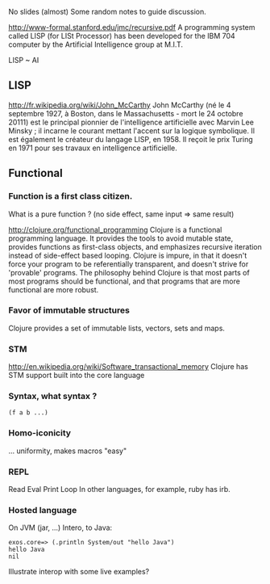No slides (almost)
Some random notes to guide discussion.

http://www-formal.stanford.edu/jmc/recursive.pdf
A programming system called LISP (for LISt Processor) has been developed for the IBM 704 computer by the Artificial Intelligence group at M.I.T.

LISP ~ AI 

## LISP
http://fr.wikipedia.org/wiki/John_McCarthy
John McCarthy (né le 4 septembre 1927, à Boston, dans le Massachusetts - mort le 24 octobre 20111) est le principal pionnier de l'intelligence artificielle avec Marvin Lee Minsky ; il incarne le courant mettant l'accent sur la logique symbolique.
Il est également le créateur du langage LISP, en 1958. Il reçoit le prix Turing en 1971 pour ses travaux en intelligence artificielle.

## Functional

### Function is a first class citizen.
What is a pure function ? (no side effect, same input => same result)

http://clojure.org/functional_programming
Clojure is a functional programming language. It provides the tools to avoid mutable state, provides functions as first-class objects, and emphasizes recursive iteration instead of side-effect based looping. Clojure is impure, in that it doesn't force your program to be referentially transparent, and doesn't strive for 'provable' programs. The philosophy behind Clojure is that most parts of most programs should be functional, and that programs that are more functional are more robust.

### Favor of immutable structures
Clojure provides a set of immutable lists, vectors, sets and maps.

### STM
http://en.wikipedia.org/wiki/Software_transactional_memory
Clojure has STM support built into the core language

### Syntax, what syntax ?
```
(f a b ...)
```

### Homo-iconicity
... uniformity, makes macros "easy"

### REPL
Read Eval Print Loop
In other languages, for example, ruby has irb. 

### Hosted language 
On JVM (jar, ...)
Intero, to Java:
```
exos.core=> (.println System/out "hello Java")
hello Java
nil
```






Illustrate interop with some live examples?
